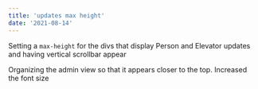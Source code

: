 ```yaml
---
title: 'updates max height'
date: '2021-08-14'
---
```


Setting a `max-height` for the divs that display Person and Elevator updates and having vertical scrollbar appear

Organizing the admin view so that it appears closer to the top.  Increased the font size